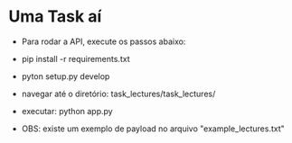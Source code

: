 # Uma Task aí

- Para rodar a API, execute os passos abaixo:

- pip install -r requirements.txt
- pyton setup.py develop

- navegar até o diretório: task_lectures/task_lectures/
- executar: python app.py

- OBS: existe um exemplo de payload no arquivo "example_lectures.txt"
